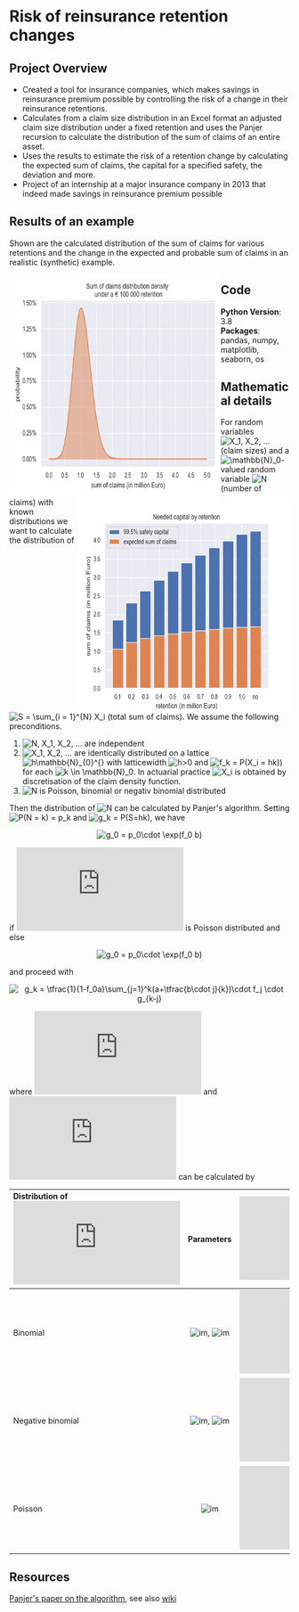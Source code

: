 # Risk of reinsurance retention changes

## Project Overview
* Created a tool for insurance companies, which makes savings in reinsurance premium possible by controlling the risk of a change in their reinsurance retentions.
* Calculates from a claim size distribution in an Excel format an adjusted claim size distribution under a fixed retention and uses the Panjer recursion to calculate the distribution of the sum of claims of an entire asset.
* Uses the results to estimate the risk of a retention change by calculating the expected sum of claims, the capital for a specified safety, the deviation and more.
* Project of an internship at a major insurance company in 2013 that indeed made savings in reinsurance premium possible


## Results of an example
Shown are the calculated distribution of the sum of claims for various retentions and the change in the expected and probable sum of claims in an realistic (synthetic) example.

<img align="left" width="380" height="400" src="https://raw.githubusercontent.com/Olhaau/Reinsurance_retention/master/total_claim.gif">
<img style="float: right;" width="380" height="385" src="https://raw.githubusercontent.com/Olhaau/Reinsurance_retention/master/EstimatedSafetyCapital.png">


## Code
**Python Version**: 3.8\
**Packages**: pandas, numpy, matplotlib, seaborn, os

## Mathematical details
For random variables 
<img src="https://latex.codecogs.com/gif.latex?X_1,&space;X_2,&space;..." title="X_1, X_2, ..." />
(claim sizes) and a 
<img src="https://latex.codecogs.com/gif.latex?\mathbb{N}_0" title="\mathbb{N}_0" />-valued random variable
<img src="https://latex.codecogs.com/gif.latex?N" title="N" />
(number of claims)
with known distributions we want to calculate the distribution of
<img src="https://latex.codecogs.com/gif.latex?S&space;=&space;\sum_{i&space;=&space;1}^{N}&space;X_i" title="S = \sum_{i = 1}^{N} X_i" />
(total sum of claims). We assume the following preconditions.

1. <img src="https://latex.codecogs.com/gif.latex?N,&space;X_1,&space;X_2,&space;..." title="N, X_1, X_2, ..." /> are independent
2. <img src="https://latex.codecogs.com/gif.latex?X_1,&space;X_2,&space;..." title="X_1, X_2, ..." /> are identically distributed on a lattice <img src="https://latex.codecogs.com/gif.latex?h\mathbb{N}_{0}^{}" title="h\mathbb{N}_{0}^{}" /> with latticewidth <img src="https://latex.codecogs.com/gif.latex?h>0" title="h>0" /> 
and <img src="https://latex.codecogs.com/gif.latex?f_k&space;=&space;P(X_i&space;=&space;hk)" title="f_k = P(X_i = hk))" /> for each <img src="https://latex.codecogs.com/gif.latex?i,&space;k&space;\in&space;\mathbb{N}_0" title="k \in \mathbb{N}_0" />. In actuarial practice <img src="https://latex.codecogs.com/gif.latex?X_i" title="X_i" /> is obtained by discretisation of the claim density function.
3. <img src="https://latex.codecogs.com/gif.latex?N" title="N" /> is Poisson, binomial or negativ binomial distributed

Then the distribution of <img src="https://latex.codecogs.com/gif.latex?S" title="N" /> can be calculated by Panjer's algorithm. Setting <img src="https://latex.codecogs.com/gif.latex?p_k&space;=&space;P(N&space;=&space;k)" title="P(N = k) = p_k" />  and <img src="https://latex.codecogs.com/gif.latex?g_k&space;=&space;P(S=hk)" title="g_k = P(S=hk)" />, we have  
  
   
<p align=center><img src="https://latex.codecogs.com/gif.latex?g_0&space;=&space;p_0\cdot&space;\exp(f_0&space;b)" title="g_0 = p_0\cdot \exp(f_0 b)" /> </p>

if ![im](https://latex.codecogs.com/gif.latex?N) is Poisson distributed and else
<p align=center><img src="https://latex.codecogs.com/gif.latex?g_0&space;=&space;\tfrac{p_0}{(1-f_0a)^{1+b/a}}" title="g_0 = p_0\cdot \exp(f_0 b)" />  </p>
and proceed with
<p align=center><img src="https://latex.codecogs.com/gif.latex?g_k&space;=&space;\tfrac{1}{1-f_0a}\sum_{j=1}^k(a&plus;\tfrac{b\cdot&space;j}{k})\cdot&space;f_j&space;\cdot&space;g_{k-j}" title="g_k = \tfrac{1}{1-f_0a}\sum_{j=1}^k(a+\tfrac{b\cdot j}{k})\cdot f_j \cdot g_{k-j}" />  </p>

where ![im](https://latex.codecogs.com/gif.latex?a) and ![im](https://latex.codecogs.com/gif.latex?b) can be calculated by

| Distribution of ![im](https://latex.codecogs.com/gif.latex?N) | Parameters  | ![im](https://latex.codecogs.com/gif.latex?a) | ![im](https://latex.codecogs.com/gif.latex?b) 
| :------------------ | :-----------------: | :-----------------: | :-----------------: |
| Binomial            |  ![im](https://latex.codecogs.com/gif.latex?n\in\mathbb{N}), ![im](https://latex.codecogs.com/gif.latex?p\in(0,1))                   |                      ![im](https://latex.codecogs.com/gif.latex?-p/(1-p))      |  ![im](https://latex.codecogs.com/gif.latex?(n+1)p/(1-p))            |
| Negative binomial   | ![im](https://latex.codecogs.com/gif.latex?r\in(0,\infty)), ![im](https://latex.codecogs.com/gif.latex?p\in(0,1))                    |                      ![im](https://latex.codecogs.com/gif.latex?1-p)  |  ![im](https://latex.codecogs.com/gif.latex?(r-1)(1-p))                |
| Poisson             | ![im](https://latex.codecogs.com/gif.latex?\lambda\in(0,\infty))                    | ![im](https://latex.codecogs.com/gif.latex?0)                     | ![im](https://latex.codecogs.com/gif.latex?\lambda)                    |





## Resources
[Panjer's paper on the algorithm](https://www.casact.org/library/astin/vol12no1/22.pdf), see also
[wiki](https://en.wikipedia.org/wiki/Panjer_recursion)

<!--
TODO:
### -- Under construction --
### Assumptions
...
h<sub>&theta;</sub>(x) = &theta;<sub>o</sub> x + &theta;<sub>1</sub>x

, it follows that <img src="https://latex.codecogs.com/gif.latex?a,&space;b" title="a, b" /> exists with <img src="https://latex.codecogs.com/gif.latex?a+b\geq&space;0" title="a, b" /> and <img src="https://latex.codecogs.com/gif.latex?p_k&space;=&space;(a&space;&plus;\tfrac{b}{k})\cdot&space;p_{k-1}" title="p_k = (a +\tfrac{b}{k})\cdot p_{k-1}" /> for <img src="https://latex.codecogs.com/gif.latex?k\geq&space;1" title="g_0 = p_0\cdot \exp(f_0 b)" />.  


| Distribution of ![im](https://latex.codecogs.com/gif.latex?N)   | Binomial         | Negativ binomial  | Poisson           |   
| :-----------------: | :-----------------: | :-----------------: | :-----------------: |
| Parameters        | ![im](https://latex.codecogs.com/gif.latex?n\in\mathbb{N}), ![im](https://latex.codecogs.com/gif.latex?p\in(0,1))   | ![im](https://latex.codecogs.com/gif.latex?r\in(0,\infty)), ![im](https://latex.codecogs.com/gif.latex?p\in(0,1))            | ![im](https://latex.codecogs.com/gif.latex?\lambda\in(0,\infty))              |
| ![im](https://latex.codecogs.com/gif.latex?a)      | ![im](https://latex.codecogs.com/gif.latex?-p/(1-p))  | ![im](https://latex.codecogs.com/gif.latex?1-p)            | ![im](https://latex.codecogs.com/gif.latex?0)               |
| ![im](https://latex.codecogs.com/gif.latex?b)      | ![im](https://latex.codecogs.com/gif.latex?(n+1)p/(1-p))  | ![im](https://latex.codecogs.com/gif.latex?(r-1)(1-p))            | ![im](https://latex.codecogs.com/gif.latex?\lambda)              |

...
-->

